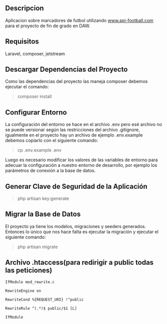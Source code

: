 ## Descripcion

Aplicacion sobre marcadores de futbol utilizando www.api-football.com para el proyecto de fin de grado en DAW.

## Requisitos

Laravel, composer, jetstream

## Descargar Dependencias del Proyecto

Como las dependencias del proyecto las maneja composer debemos ejecutar el comando:

> composer install

## Configurar Entorno

La configuración del entorno se hace en el archivo .env pero esé archivo no se puede versionar según las restricciones del archivo .gitignore, igualmente en el proyecto hay un archivo de ejemplo .env.example debemos copiarlo con el siguiente comando:

> cp .env.example .env
 
Luego es necesario modificar los valores de las variables de entorno para adecuar la configuración a nuestro entorno de desarrollo, por ejemplo los parámetros de conexión a la base de datos.
 
## Generar Clave de Seguridad de la Aplicación

> php artisan key:generate
 
## Migrar la Base de Datos
 
El proyecto ya tiene los modelos, migraciones y seeders generados. Entonces lo único que nos hace falta es ejecutar la migración y ejecutar el siguiente comando:
 
> php artisan migrate

## Archivo .htaccess(para redirigir a public todas las peticiones)

    IfModule mod_rewrite.c

    RewriteEngine on
    
    RewriteCond %{REQUEST_URI} !^public
    
    RewriteRule ^(.*)$ public/$1 [L]
    
    IfModule


